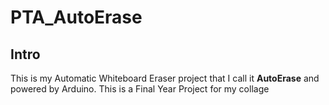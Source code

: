 # PTA_AutoErase

## Intro
This is my Automatic Whiteboard Eraser project that I call it **AutoErase** and powered by Arduino. This is a Final Year Project for my collage 
